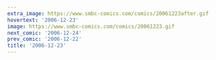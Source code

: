 ```yaml
---
extra_image: https://www.smbc-comics.com/comics/20061223after.gif
hovertext: '2006-12-23'
image: https://www.smbc-comics.com/comics/20061223.gif
next_comic: '2006-12-24'
prev_comic: '2006-12-22'
title: '2006-12-23'
---
```


